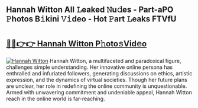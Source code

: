 ## Hannah Witton All 𝙻eaked 𝙽u𝚍es - Part-aPO 𝙿hotos B𝚒kini 𝚅𝚒deo - Hot 𝙿art 𝙻eaks FTVfU

# <h2><a href="http://ld1j81.urlbe.top/?page=Hannah+Witton">🔗🔗👉👉 Hannah Witton P𝚑oto𝚜Vid𝚎o</a></h2>

[![Hannah Witton](https://i.imgur.com/eBuTRDB.gif)](http://ld1j81.urlbe.top/?page=Hannah+Witton)
Hannah Witton, a multifaceted and paradoxical figure, challenges simple understanding. Her innovative online persona has enthralled and infuriated followers, generating discussions on ethics, artistic expression, and the dynamics of virtual societies. Though her future plans are unclear, her role in redefining the online community is unquestionable. Armed with unwavering commitment and undeniable appeal, Hannah Witton reach in the online world is far-reaching.
